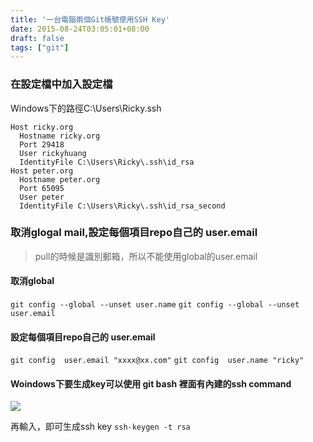 ```yaml
---
title: '一台電腦兩個Git帳號使用SSH Key'
date: 2015-08-24T03:05:01+08:00
draft: false
tags: ["git"]
---
```

### 在設定檔中加入設定檔
Windows下的路徑C:\Users\Ricky\.ssh
```config config
Host ricky.org
  Hostname ricky.org
  Port 29418
  User rickyhuang
  IdentityFile C:\Users\Ricky\.ssh\id_rsa
Host peter.org
  Hostname peter.org
  Port 65095
  User peter
  IdentityFile C:\Users\Ricky\.ssh\id_rsa_second
```

### 取消glogal mail,設定每個項目repo自己的 user.email
>pull的時候是識別郵箱，所以不能使用global的user.email

#### 取消global
`git config --global --unset user.name`
`git config --global --unset user.email`

#### 設定每個項目repo自己的 user.email
`git config  user.email "xxxx@xx.com"`
`git config  user.name "ricky"`


#### Woindows下要生成key可以使用 git bash 裡面有內建的ssh command
<img src="//fblog.ooopiz.com/images/201508/A02-01.png">

再輸入，即可生成ssh key
`ssh-keygen -t rsa`
